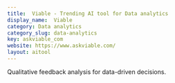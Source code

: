 ```yaml
---
title:  Viable - Trending AI tool for Data analytics
display_name:  Viable
category: Data analytics
category_slug: data-analytics
key: askviable_com
website: https://www.askviable.com/
layout: aitool
---
```


Qualitative feedback analysis for data-driven decisions.

